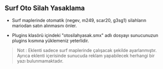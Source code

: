 ## Surf Oto Silah Yasaklama
- Surf maplerinde otomatik (negev, m249, scar20, g3sg1) silahların mariodan satın alınmasını önler.

- Plugins klasörü içindeki "otosilahyasak.smx" adlı dosyayı sunucunuzun plugins kısmına yüklemeniz yeterlidir.

> Not : Eklenti sadece surf maplerinde çalışacak şekilde ayarlanmıştır. Ayrıca eklenti içerisinde sunucuda reklam yapabilecek herhangi bir yazı bulunmamaktadır.
